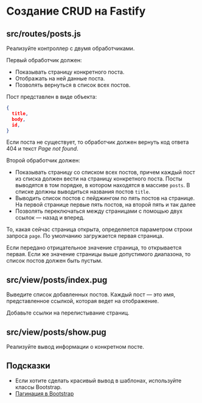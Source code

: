 # Создание CRUD на Fastify

## src/routes/posts.js

Реализуйте контроллер с двумя обработчиками.

Первый обработчик должен:

- Показывать страницу конкретного поста.
- Отображать на ней данные поста.
- Позволять вернуться в список всех постов.

Пост представлен в виде объекта:

```json
{
  title,
  body,
  id,
}
```

Если поста не существует, то обработчик должен вернуть код ответа 404 и текст _Page not found_.

Второй обработчик должен:

- Показывать страницу со списком всех постов, причем каждый пост из списка должен вести на страницу конкретного поста. Посты выводятся в том порядке, в котором находятся в массиве `posts`. В списке должны выводиться названия постов `title`.
- Выводить список постов с пейджингом по пять постов на странице. На первой странице первые пять постов, на второй пять и так далее
- Позволять переключаться между страницами с помощью двух ссылок — назад и вперед.

То, какая сейчас страница открыта, определяется параметром строки запроса `page`. По умолчанию загружается первая страница.

Если передано отрицательное значение страница, то открывается первая. Если же значение страницы выше допустимого диапазона, то список постов должен быть пустым.

## src/view/posts/index.pug

Выведите список добавленных постов. Каждый пост — это имя, представленное ссылкой, которая ведет на отображение.

Добавьте ссылки на перелистывание страниц.

## src/view/posts/show.pug

Реализуйте вывод информации о конкретном посте.

## Подсказки

- Если хотите сделать красивый вывод в шаблонах, используйте классы Bootstrap.
- [Пагинация в Bootstrap](https://getbootstrap.com/docs/5.0/components/pagination/)
